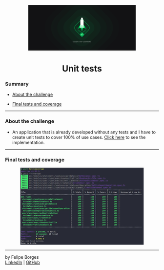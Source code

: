 <div align="center">
	<a href="https://pages.rocketseat.com.br/ignite" target="_blank">
		<img src="./.github/ignite.png" alt="Logo" width="70%""/>
	</a>
</div>

<div align="center">
	<h1>Unit tests</h1>
</div>

### Summary

- [About the challenge](#about-the-challenge)

- [Final tests and coverage](#final-tests-and-coverage)
<hr>

### About the challenge

- An application that is already developed without any tests and I have to create unit tests to cover 100% of use cases. [Click here](https://github.com/felipejsborges/ignite-challenge-nodejs-unit-tests/commit/45a98d9a263ceecae253f6c10a044c9a7bcae562) to see the implementation.
<hr>

### Final tests and coverage
 
<div align="center" style="margin-top: 16px;">	
	<img src="./.github/tests.jpeg" alt="tests" style="max-width:80%"/>
</div>
<hr>

by Felipe Borges<br>
[LinkedIn](https://www.linkedin.com/in/felipejsborges) | [GitHub](https://github.com/felipejsborges)
